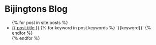 # Bijingtons Blog

<ul>
   {% for post in site.posts %}
     <li>
       <a href="{{ post.url }}">{{ post.title }}</a>
       {% for keyword in post.keywords %}
        `{{keyword}}`
       {% endfor %}
     </li>
   {% endfor %}
 </ul>
